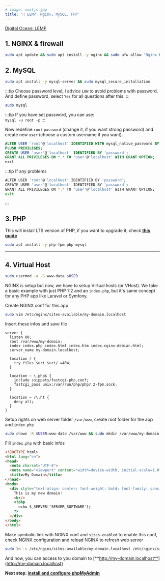 ```yaml
---
# image: nuxtjs.jpg
title: '🚂 LEMP: Nginx, MySQL, PHP'
---
```


[Digital Ocean: LEMP](https://www.digitalocean.com/community/tutorials/how-to-install-linux-nginx-mysql-php-lemp-stack-ubuntu-18-04)

## 1. NGINX & firewall

```bash
sudo apt update && sudo apt install -y nginx && sudo ufw allow 'Nginx HTTP'
```

## 2. MySQL

```bash
sudo apt install -y mysql-server && sudo mysql_secure_installation
```

:::tip
Choose password level, I advice `LOW` to avoid problems with password.
And define password, select `Yes` for all questions after this.
:::

```bash
sudo mysql
```

:::tip
If you have set password, you can use:  
`mysql -u root -p`
:::

Now redefine `root` `password` (change it, if you want strong password) and create new `user` (choose a custom username if you want).

```sql {3,4}
ALTER USER 'root'@'localhost' IDENTIFIED WITH mysql_native_password BY 'password';
FLUSH PRIVILEGES;
CREATE USER 'user'@'localhost' IDENTIFIED BY 'password';
GRANT ALL PRIVILEGES ON *.* TO 'user'@'localhost' WITH GRANT OPTION;
exit
```

:::tip If any problems

```bash
ALTER USER 'root'@'localhost' IDENTIFIED BY 'password';
CREATE USER 'user'@'localhost' IDENTIFIED BY 'password';
GRANT ALL PRIVILEGES ON *.* TO 'user'@'localhost' WITH GRANT OPTION;
exit
```

:::

## 3. PHP

This will install LTS version of PHP, if you want to upgrade it, check [**this guide**](/guides/linux/php/setup/)

```bash
sudo apt install -y php-fpm php-mysql
```

---

## 4. Virtual Host

```bash
sudo usermod -a -G www-data $USER
```

NGINX is setup but now, we have to setup Virtual hosts (or VHost). We take a basic example with just PHP 7.2 and an `index.php`, but it's same concept for any PHP app like Laravel or Symfony.

Create NGINX conf for this app

```bash
sudo vim /etc/nginx/sites-available/my-domain.localhost
```

Insert these infos and save file

```nginx
server {
  listen 80;
  root /var/www/my-domain;
  index index.php index.html index.htm index.nginx-debian.html;
  server_name my-domain.localhost;

  location / {
    try_files $uri $uri/ =404;
  }

  location ~ \.php$ {
    include snippets/fastcgi-php.conf;
    fastcgi_pass unix:/var/run/php/php7.2-fpm.sock;
  }

  location ~ /\.ht {
    deny all;
  }
}
```

Setup rights on web server folder `/var/www`, create root folder for the app and `index.php`

```bash
sudo chown -R $USER:www-data /var/www && sudo mkdir /var/www/my-domain && sudo touch /var/www/my-domain/index.php && sudo vim /var/www/my-domain/index.php
```

Fill `index.php` with basic infos

```html
<!DOCTYPE html>
<html lang="en">
<head>
  <meta charset="UTF-8">
  <meta name="viewport" content="width=device-width, initial-scale=1.0">
  <title>My Domain</title>
</head>
<body>
  <div style="text-align: center; font-weight: bold; font-family: sans-serif; margin: 5rem 0">
    This is my new domain!
    <br/>
    <?php
      echo $_SERVER['SERVER_SOFTWARE'];
    ?>
  </div>
</body>
</html>
```

Make symbolic link with NGINX conf and `sites-enabled` to enable this conf, check NGINX configuration and reload NGINX to refresh web server

```bash
sudo ln -s /etc/nginx/sites-available/my-domain.localhost /etc/nginx/sites-enabled && sudo nginx -t && sudo service nginx reload
```

And now, you can access to you domain to [**http://my-domain.localhost**](http://my-domain.localhost)

**Next step: [install and configure phpMyAdmin](/guides/linux/phpmyadmin)**
